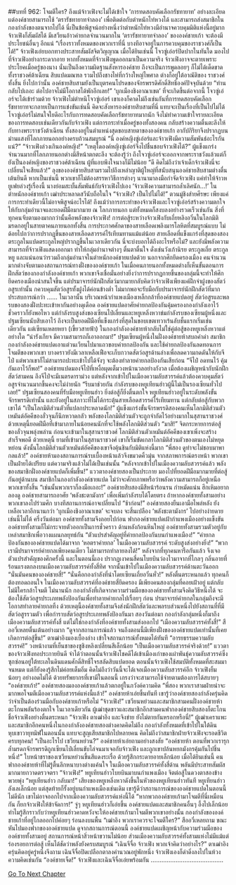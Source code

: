 ##บทที่ 962: โจมตีใคร?
ถึงแม้จ้าวเฟิงจะไม่ได้เข้าใจ ‘การทดสอบคัดเลือกรัชทายาท’ อย่างละเอียด แต่องค์ชายสามารถใช้ ‘ตรารัชทายาทจำลอง’ เพื่อติดต่อกับตำหนักไท่หวงได้ และสามารถส่งสมาชิกในกองกำลังของตนจากไปได้
นี่เป็นข้อพิสูจน์อย่างหนึ่งว่าตำหนักไท่หวงมีอำนาจควบคุมมิติแห่งนี้อยู่มาก
จ้าวเฟิงก็สัมผัสได้ มีเสวียนอ้าวค่ายกลจำนวนมากใน ‘ตรารัชทายาทจำลอง’ ขององค์ชายเก้า จะต้องมีประโยชน์อื่นๆ อีกแน่
“เรื่องราวทั้งหมดของพวกเราที่นี่ บางทีอาจอยู่ในการควบคุมของราชวงศ์ก็เป็นได้!”
จ้าวเฟิงเอ่ยบอกทางประสาทสัมผัสจิตวิญญาณ
เมื่อได้ยินเช่นนี้ โจวซู่เอ๋อร์ปิดปากในทันใด มองไปที่จ้าวเฟิงอย่างกระดากอาย
หากทั้งหมดที่จ้าวเฟิงพูดออกมาเป็นความจริง จ้าวเฟิงอาจจะตายเพราะประโยคเมื่อครู่ของนาง
นั่นเป็นถึงความผิดฐานสังหารองค์ชาย ถึงจะเป็นการพูดลอยๆ ก็ไม่ได้เด็ดขาด
ทั้งราชวงศ์ต้าเฉียน สิบแปดมณฑล รวมไปถึงชางไห่ที่กว้างใหญ่ไพศาล ต่างก็อยู่ใต้อาณัติของ
ราชวงศ์ทั้งสิ้น
ยิ่งไปกว่านั้น องค์ชายสิบสามยังเป็นบุตรคนโปรดของจักรพรรดิศักดิ์สิทธิ์องค์ปัจจุบันด้วย
“ท่านกลับไปเถอะ ต่อไปอาจไม่มีโอกาสได้พักอีกเลย!”
‘บุกเมืองชิงอาณาเขต’ ที่จะเกิดขึ้นต่อจากนี้ โจวซู่เอ๋อร์จะได้เข้าร่วมด้วย
จ้าวเฟิงไม่ตำหนิโจวซู่เอ๋อร์ เขาเองก็คาดไม่ถึงเช่นกันที่การทดสอบคัดเลือกรัชทายาทจะกลายเป็นการแข่งขันเช่นนี้
คิดจะสังหารองค์ชายสิบสามที่นี่ แทบจะเป็นเรื่องที่เป็นไปไม่ได้
โจวซู่เอ๋อร์ไม่สนใจใยดีอะไรกับการทดสอบคัดเลือกรัชทายาทมากนัก จึงไม่ทำความเข้าใจรายละเอียดของการทดสอบเช่นเดียวกันกับจ้าวเฟิง
แต่การกระทำเมื่อครู่ของทั้งสองคน กลับสร้างความตื่นตะลึงให้กับทางพระราชวังต้าเฉียน
ทั้งสองอยู่ในตำแหน่งสุดขอบสายตาขององค์ชายเก้า อากัปกิริยาจึงปรากฏบนม่านแสงที่โลกภายนอกอย่างครบถ้วนสมบูรณ์
“นี่ องค์หญิงซู่เอ๋อร์และจ้าวเฟิงมีความสัมพันธ์อะไรกันแน่?”
“จ้าวเฟิงล่วงเกินองค์หญิง!”
“เหตุใดองค์หญิงซู่เอ๋อร์จึงไปชื่นชอบจ้าวเฟิงได้?”
ผู้แข็งแกร่งจำนวนมากที่โลกภายนอกต่างมีสีหน้าตกตะลึง
จะต้องรู้ว่า ถึงโจวซู่เอ๋อร์จะออกจากพระราชวังแล้วแต่ก็ยังเป็นองค์หญิงของราชวงศ์ต้าเฉียน ผู้ที่แอบพึงใจนางก็มีไม่น้อย
“ดี คิดไม่ถึงว่าเจ้าเด็กจ้าวเฟิงนี่จะเปลี่ยนใจเสียแล้ว!”
ลุงขององค์ชายสิบสามรวมไปถึงเหล่าญาติผู้ใหญ่ที่สนับสนุนองค์ชายสิบสามต่างตื่นเต้นยินดี
หากเป็นเช่นนี้ พวกเขาก็ไม่ต้องสรรหาวิธีการต่างๆ นานามาลงมือกำจัดจ้าวเฟิง
แค่ทำให้จ้าวหยูเฟยล่วงรู้เรื่องนี้ นางย่อมสะบั้นสัมพันธ์กับจ้าวเฟิงไปเอง
‘จ้าวเฟิงความสามารถล้ำเลิศนัก…!’
ในตำหนักองค์ชายเก้า เฒ่าประหลาดสวีนับถือในใจ
“จ้าวเฟิง? เป็นไปไม่ได้!”
ตวนมู่ชิงส่ายศีรษะ เพียงแค่การกระทำเดียวนี้ไม่อาจพิสูจน์อะไรได้!
ถึงแม้ว่าการกระทำของจ้าวเฟิงและโจวซู่เอ๋อร์สร้างความตกใจให้กับกลุ่มอำนาจและยอดฝีมือมากมาย ณ โลกภายนอก แต่ทั้งหมดก็สงบลงอย่างรวดเร็วเช่นกัน
สิ่งที่ทุกคนจับตามองมากกว่านั้นคือพลังของจ้าวเฟิง!
การต่อสู้ระหว่างจ้าวเฟิงกับเถี่ยหลิงอวิ๋นในโลกมิติมรดกอยู่ในสายตาคนภายนอกทั้งสิ้น
การประกาศศักดาของสายเลือดเพลิงมารโลหิตที่สมบูรณ์แบบ ไม่ด้อยไปกว่าการปรากฏขึ้นของสายเลือดสวรรค์ไร้เทียมทานแม้แต่น้อย
สายเลือดที่แข็งแกร่งที่สุดของสองตระกูลในแปดตระกูลใหญ่ปรากฏขึ้นในเวลาเดียวกัน นี่จะบ่งบอกได้ถึงอะไรหรือไม่?
และยังมีพลังความสามารถที่จ้าวเฟิงแสดงออกมา ทำให้กลุ่มอำนาจต่างๆ ตื่นตาตื่นใจ ดั่งเช่นวังเก้านิรย ตระกูลเถี่ย ตระกูลหยู และแน่นอนว่ารวมถึงกลุ่มอำนาจในตำหนักองค์ชายแปดด้วย
นอกจากศึกยึดครองเมือง คนจำนวนมากต่างจับตามองสถานการณ์ทางฝั่งขององค์ชายเก้า
ในเมื่อคนภายนอกทั้งหมดต่างก็เห็นขั้นตอนการฝึกสัตว์ของกองกำลังองค์ชายเก้า
พวกเขาจึงเชื่อมั่นอย่างยิ่งว่าการปรากฏกายขึ้นของกลุ่มนี้จะทำให้ศึกยึดครองเมืองน่าสนใจขึ้น
แต่ปรมาจารย์นักฝึกสัตว์มากมายกลับคิดว่าจ้าวเฟิงเพียงแค่ฝึกจ่าฝูงของสัตว์อสูรเท่านั้น กควบคุมสัตว์อสูรทั้งฝูงได้ค่อนข้างต่ำ ไม่มากพอจะรับมือกับปรมาจารย์นักฝึกสัตว์ที่มากประสบการณ์กว่า
……
ในเวลานั้น บริเวณหน้ากำแพงเมืองเหล็กกล้าที่องค์ชายแปดอยู่ สัตว์อสูรและพลรบของสองฝั่งปะทะเข้าหากันอย่างดุเดือด
องค์ชายแปดอาศัยค่ายกลป้องกันคุ้มครองกองกำลังเอาไว้ชั่วคราวก็ยังพอไหว
แต่กำลังรบสูงส่งของเซียนไป่เลี่ยนและหยูเหลิ่งหวาข่มกำลังรบของเซียนผู้หนึ่งและปฐมเซียนนับสิบเอาไว้
ถึงจะเป็นยอดฝีมือที่แข็งแกร่งที่สุดในขอบเขตเทวาเร้นลับชั้นแรกเริ่มเช่นเดียวกัน แต่เซียนเหลยหยา (เขี้ยวสายฟ้า) ในกองกำลังองค์ชายห้ากลับไม่ใช่คู่ต่อสู้ของหยูเหลิ่งหวาแต่อย่างใด
“น่ารังเกียจ มีความสามารถก็เอาออกมา!”
ปฐมเซียนผู้หนึ่งในฝั่งองค์ชายห้าสบถคำด่า
สมาชิกกองกำลังองค์ชายแปดเอาแต่วนเวียนไปมาแถวขอบค่ายกลป้องกัน และใช้ค่ายกลป้องกันลดทอนการโจมตีของพวกเขา
บางคราวยังมีเวลาเหลือเฟือจะเก็บกวาดสัตว์อสูรด้านล่างเพื่อลดความกดดันให้กับจีไป๋
แต่พวกเขาก็ไม่สามารถปะทะเข้าไปได้จังๆ จะต้องทำลายค่ายกลป้องกันเสียก่อน
“จีไป๋ อดทนไว้ คุ้มกันเอาไว้ก็พอ!”
องค์ชายแปดมองจีไป๋ที่เหงื่อผุดเต็มวงหน้านวลอย่างกังวล
เมื่อต้องเผชิญหน้ากับนักฝึกสัตว์สามคน ถึงจีไป๋จะมีเนตรดาราม่วง แต่หลังจากเข้าไปในเมืองความลับสวรรค์แล้วต้องควบคุมสัตว์อสูรจำนวนมากขึ้นคงจะไม่ง่ายนัก
“รีบมาช่วยกัน กำลังรบของหยูเทียนฮ่าวผู้นี้ไม่เป็นรองเซียนทั่วไปเลย!”
ปฐมเซียนสองคนที่รับมือหยูเทียนฮ่าว ยิ่งต่อสู้ก็ยิ่งตื่นตกใจ
หยูเทียนฮ่าวอยู่ในระดับพลังขั้นจักรพรรดิเท่านั้น และยังอยู่ในสภาวะที่ไม่ได้กระตุ้นสายเลือดสวรรค์ไร้เทียมทาน แต่กลับต่อสู้กับพวกเขาได้
“เป็นโลกมิติส่วนตัวที่แปลกประหลาดนัก!”
ผู้แข็งแกร่งขั้นจักรพรรดิสองคนเห็นโลกมิติส่วนตัวเหมันต์อัคคีของลั่วจุนก็นึกหวาดกลัว
พลังของโลกมิติส่วนตัวจะถูกจำกัดไว้อย่างมากในสุสานราชวงศ์ ด้วยเหตุนี้ยอดฝีมือที่เข้ามาภายในน้อยคนนักที่จะใช้พลังโลกมิติส่วนตัว
“มาสิ!”
จิตกระหายการต่อสู้ของลั่วจุนพลุ่งพล่าน ก่อนจะเข้ามาในสุสานราชวงศ์ โลกมิติส่วนตัวเหมันต์อัคคีของเขาเพิ่งจะสร้างสำเร็จพอดี
ด้วยเหตุนี้ ยามที่เข้ามาในสุสานราชวงศ์ เขาก็เริ่มขัดเกลาโลกมิติส่วนตัวของตนเองไม่หยุดหย่อน ดังนั้นโลกมิติส่วนตัวเหมันต์อัคคีของเขาจึงคุ้นชินกับมิติแห่งนี้มาก
“พี่สอง ดูท่าจะไม่ชอบมาพากลแล้ว!”
องค์ชายห้ามองสถานการณ์รบเบื้องหน้าแล้วจึงขมวดคิ้วมุ่น
จากสภาพการณ์ตรงหน้า พวกเขาเป็นฝ่ายได้เปรียบ แต่ความจริงแล้วไม่ได้เป็นเช่นนั้น
“หลังจากเข้าไปในเมืองความลับสวรรค์แล้ว พลังของสมาชิกฝั่งองค์ชายแปดก็เพิ่มขึ้น!”
แววตาองค์ชายสองเป็นประกาย มองไปที่ยอดฝีมือมากมายที่ต่อสู้กันอยู่ด้านบน
สมาชิกในกองกำลังองค์ชายแปด ไม่ว่าจะศักยภาพหรือว่าพลังความสามารถก็อยู่เหนือพวกเขาทั้งสิ้น
“เช่นนั้นพวกเราก็ลงมือเถอะ!”
องค์ชายสิบสองมีสีหน้าร้อนรน กำหมัดแน่น ฮึกเหิมอยากลองดู
องค์ชายสามารถอาศัย ‘พลังชะตามังกร’ เพื่อเพิ่มกำลังรบได้โดยตรง ถ้าหากองค์ชายทั้งสามอย่างพวกเขาลงไปร่วมศึก บางทีสถานการณ์อาจเปลี่ยนไป
“ช้าก่อน!”
องค์ชายสองยืนเอามือไพล่หลัง
ยังเหลือเวลาอีกนานกว่า ‘บุกเมืองชิงอาณาเขต’ จะจบลง จะสิ้นเปลือง ‘พลังชะตามังกร’ ไปอย่างง่ายดายเช่นนี้ไม่ได้
ครึ่งวันต่อมา องค์ชายทั้งสามจึงถอยไปก่อน
ฟากองค์ชายแปดเฝ้ากำแพงเมืองอย่างแข็งขัน องค์ชายทั้งสามก็ไม่กระจายตัวออกเป็นการชั่วคราว
ด้านหลังก้อนหินใหญ่ องค์ชายทั้งสามรวมตัวอยู่กับเหล่าสมาชิกเพื่อวางแผนกลยุทธ์กัน
“ตัวแปรสำคัญอยู่ที่ค่ายกลป้องกันบนกำแพงเมือง!”
“ค่ายกลป้องกันขององค์ชายแปดได้มาจาก ‘หอตราค่ายกล’ ในเมืองความลับสวรรค์ ระดับสูงส่งอย่างยิ่ง!”
“พวกเรามีปรมาจารย์ค่ายกลเพียงคนเดียว ไม่สามารถทำลายลงได้!”
หลังจากที่ทุกคนหารือกันแล้ว จึงเจอตัวแปรสำคัญของศึกครั้งนี้
และในตอนนี้เอง ปรากฏเงาคนสี่คนโบยบินว่องไวมาจากที่ไกลๆ
กลิ่นอายที่ร้อนแรงตกลงบนเมืองความลับสวรรค์ทั้งสี่ทิศ จากนั้นเข้าไปในเมืองความลับสวรรค์ด้านตะวันออก
“นั่นมันคนขององค์ชายสี่!”
“นั่นคือกองกำลังที่นำโดยเซียนเถี่ยอวิ๋นหั่ว!”
หลังตื่นตระหนกแล้ว ทุกคนก็ต้องทอดถอนใจ
ในเมืองความลับสวรรค์ที่องค์ชายสี่ยึดครอง มีเพียงคนสองกลุ่มที่คอยเฝ้าอยู่ แต่กลับไม่มีใครกล้าโจมตี
ไม่นานนัก
กองกำลังที่เกิดจากความร่วมมือขององค์ชายทั้งสามจึงคิดวิธีหนึ่งได้
จะต้องใช้สัตว์อสูรประเภทพลังป้องกันเพื่อทำลายค่ายกลไปเรื่อยๆ ก่อน ปรมาจารย์ค่ายกลในกลุ่มถึงจะมีโอกาสทำลายค่ายกลทิ้ง
ด้วยเหตุนี้องค์ชายทั้งสามจึงส่งนักฝึกสัตว์และพลรบส่วนหนึ่งไปยังสถานที่ที่มีสัตว์อสูรรวมตัว เพื่อกำราบสัตว์อสูรประเภทพลังป้องกันมา
สองวันต่อมา
กองกำลังกลุ่มหนึ่งก็มาถึงเมืองความลับสวรรค์ทั้งสี่ แต่ไม่ใช่กองกำลังที่องค์ชายทั้งสามส่งออกไป
“เมืองความลับสวรรค์ทั้งสี่!”
สืออวี่เหลยตื่นเต้นอย่างมาก
“ดูจากสถานการณ์แล้ว จนถึงตอนนี้มีเพียงฝั่งขององค์ชายแปดเท่านั้นที่เคยเกิดการต่อสู้ขึ้น!”
ตาเฒ่าอิงมองเบื้องล่าง เข้าใจสถานการณ์ทั้งหมดได้ทันที
“อารยธรรมความลับสวรรค์!”
วงหน้างามที่เย็นชาของซูชิงหลิงเปลี่ยนสีเล็กน้อย
“เป็นเมืองความลับสวรรค์จริงด้วย!”
แววตาของจ้าวเฟิงทอประกายยินดี
จำได้ว่าตอนนั้นจ้าวเฟิงโชคดีได้เข้าเมืองเก่าของเผ่าพันธุ์ความลับสวรรค์ซึ่งซุกซ่อนอยู่ใต้ทะเลในดินแดนศักดิ์สิทธิ์โจรสลัดสิบแปดยอด
ตอนนั้นจ้าวเฟิงใช้สมบัติทั้งหมดที่สะสมมาจนหมด แต่ก็ยังคงรู้สึกไม่ค่อยเต็มอิ่ม
คิดไม่ถึงว่าวันนี้จะได้เจอเมืองความลับสวรรค์อีก
จ้าวเฟิงยิ้มน้อยๆ อย่างอดไม่ได้ ด้วยทรัพยากรที่เขามีในตอนนี้ เกรงว่าจะสามารถใช้จ่ายตามต้องการได้สบายๆ
“องค์ชายเก้า!”
องค์ชายสองมององค์ชายเก้าแล้วตกอยู่ในภวังค์ความคิด
“พี่สอง พวกเราสามฝ่ายน่าจะมากพอโจมตีเมืองความลับสวรรค์แห่งนี้แล้ว!”
องค์ชายห้าเอ่ยขึ้นทันที
เขารู้ว่าองค์ชายสองกำลังครุ่นคิดว่าจำเป็นต้องร่วมมือกับองค์ชายเก้าหรือไม่
“จ้าวเฟิง!”
เซวียนหย่วนและสมาชิกสามคนฝั่งองค์ชายห้าตะโกนพลันร้องตกใจ
ในเวลาเดียวกัน ผู้เฒ่าชุดขาวและสมาชิกอีกสามคนฟากองค์ชายสิบสองก็ตะโกนชื่อจ้าวเฟิงอย่างตื่นตระหนก
“จ้าวเฟิง ตาเฒ่าอิง และจิงข่าย ยังไม่ตายกันหรอกหรือนี่!”
ผู้เฒ่าเคราแพะและสมาชิกอีกคนหนึ่งในกองกำลังองค์ชายสองต่างคาดคิดไม่ถึง
กองกำลังทั้งหมดที่เข้าไปในใต้ดินหุบเขาวายุทมิฬในตอนนั้น แทบจะสูญเสียสมาชิกไปหลายคน คิดไม่ถึงว่าสมาชิกฝ่ายจ้าวเฟิงจะรอดชีวิตครบทุกคน!
“เป็นอะไรไป เซวียนหย่วน?”
องค์ชายห้าเอ่ยถามอย่างสงสัย
“องค์ชายห้า ตอนที่พวกเรารุกล้ำมรดกจักรพรรดิถูกเซียนไป่เลี่ยนขับไล่จนมาเจอกับจ้าวเฟิง และถูกเขาปล้นหยกมังกรคุ้มกันไปชิ้นหนึ่ง!”
ใบหน้าชราของเซวียนหย่วนขึ้นสีแดงระเรื่อ ด้วยรู้สึกกระดายอายเล็กน้อย
เมื่อได้ยินเช่นนี้ คนฟากองค์ชายห้าที่ไม่รู้ตื้นลึกหนาบางต่างแค้นใจ
ในเมืองความลับสวรรค์ทั้งสี่ด้าน
พลันมีประสาทสัมผัสมากมายกวาดตรวจตรา
“จ้าวเฟิง!”
หยูเทียนฮ่าวโบยบินมาบนกำแพงเมือง จิตต่อสู้ในดวงตาสองข้างพวยพุ่ง
“หยูเทียนฮ่าว กลับมา!”
เสียงของหยูเหลิ่งหวาดังขึ้นในหัวของหยูเทียนฮ่าวทันที
หยูเทียนฮ่าวลังเลเล็กน้อย แต่สุดท้ายก็รั้งอยู่บนกำแพงเมืองเช่นเดิม
เขารู้ดีว่าสถานการณ์ขององค์ชายแปดในตอนนี้ไม่ดีนัก เขาไม่อาจออกไปจากเมืองความลับสวรรค์แห่งนี้ได้
“หากพวกองค์ชายเก้ามาโจมตีที่นี่เหมือนกัน ก็ยกจ้าวเฟิงให้ข้าจัดการ!”
จู่ๆ หยูเทียนฮ่าวก็เอ่ยขึ้น
องค์ชายแปดและสมาชิกคนอื่นๆ อึ้งไปเล็กน้อย ทำไมรู้สึกราวกับว่าหยูเทียนฮ่าวคาดหวังจะให้องค์ชายเก้ามาโจมตีพวกเขาอย่างนั้น
กองกำลังขององค์ชายเก้าที่อยู่ไกลออกไปค่อยๆ ร่อนลงบนพื้น
“เฒ่าอิง พวกเราควรจะโจมตีใคร?”
สืออวี่เหลยถาม ขณะหันไปมองฟากขององค์ชายแปด
ดูจากสถานการณ์ตอนนี้ องค์ชายแปดเผชิญหน้ากับความร่วมมือขององค์ชายทั้งสามอยู่ สถานการณ์หน้าสิ่วหน้าขวานไม่น้อย
ส่วนเมืองความลับสวรรค์ทั้งสามแห่งไม่มีแม้แต่ร่องรอยการต่อสู้ เห็นได้ชัดว่าพลังยังครบสมบูรณ์
“เฉินจีจื่อ จ้าวเฟิง พวกเจ้าคิดว่าอย่างไร?”
ตาเฒ่าอิงครุ่นคิดอยู่ครู่หนึ่งจึงถาม
เฉินจีจื่อปิดเปลือกตาลงคำนวณอยู่พักหนึ่ง จ้าวเฟิงเองก็ดำดิ่งลงไปในห้วงความคิดเช่นกัน
“องค์ชายเจ็ด!”
จ้าวเฟิงและเฉินจีจื่อเอ่ยพร้อมกัน
…………………………………..


[Go To Next Chapter]( ./200.md)